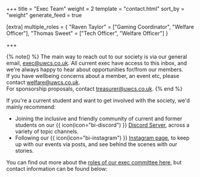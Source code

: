+++
title = "Exec Team"
weight = 2
template = "contact.html"
sort_by = "weight"
generate_feed = true

[extra]
multiple_roles = { "Raven Taylor" = ["Gaming Coordinator", "Welfare Officer"], "Thomas Sweet" = ["Tech Officer", "Welfare Officer"] }

+++

{% note() %}
The main way to reach out to our society is via our general email, [exec@uwcs.co.uk](mailto:exec@uwcs.co.uk).
All current exec have access to this inbox, and we're always happy to hear about opportunities for/from our members.<br>
If you have wellbeing concerns about a member, an event etc, please contact [welfare@uwcs.co.uk](mailto:welfare@uwcs.co.uk).<br>
For sponsorship proposals, contact [treasurer@uwcs.co.uk](mailto:treasurer@uwcs.co.uk).
{% end %}

If you're a current student and want to get involved with the society, we'd mainly recommend:

- Joining the inclusive and friendly community of current and former students on our {{ icon(icon="bi-discord") }} [Discord Server](https://discord.uwcs.co.uk), across a variety of topic channels.
- Following our {{ icon(icon="bi-instagram") }} [Instagram page](https://instagram.com/warwickcompsoc/), to keep up with our events via posts, and see behind the scenes with our stories.

You can find out more about the [roles of our exec committee here](@/about/exec/_index.md), but contact information can be found below:
